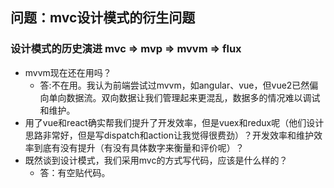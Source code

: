 ## 问题：mvc设计模式的衍生问题
### 设计模式的历史演进 mvc => mvp => mvvm => flux
+ mvvm现在还在用吗？ 
  + 答:不在用。我认为前端尝试过mvvm，如angular、vue，但vue2已然偏向单向数据流。双向数据让我们管理起来更混乱，数据多的情况难以调试和维护。
+ 用了vue和react确实帮我们提升了开发效率，但是vuex和redux呢（他们设计思路非常好，但是写dispatch和action让我觉得很费劲）？开发效率和维护效率到底有没有提升（有没有具体数字来衡量和评价呢）？
+ 既然谈到设计模式，我们采用mvc的方式写代码，应该是什么样的？
  + 答：有空贴代码。